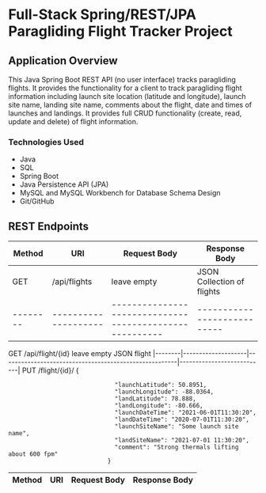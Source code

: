 # Full-Stack Spring/REST/JPA Paragliding Flight Tracker Project
## Application Overview
This Java Spring Boot REST API (no user interface) tracks paragliding flights. It provides the functionality for a client to track paragliding flight information including launch site location (latitude and longitude), launch site name, landing site name, comments about the flight, date and times of launches and landings. It provides full CRUD functionality (create, read, update and delete) of flight information.

### Technologies Used
- Java
- SQL
- Spring Boot
- Java Persistence API (JPA)
- MySQL and MySQL Workbench for Database Schema Design
- Git/GitHub

## REST Endpoints
| Method | URI                | Request Body                                          |      Response Body        |
|--------|--------------------|-------------------------------------------------------|---------------------------|
| GET    |  /api/flights      |  leave empty                                          | JSON Collection of flights
|--------|--------------------|-------------------------------------------------------|---------------------------|
  GET       /api/flight/{id}     leave empty                                              JSON flight
|--------|--------------------|-------------------------------------------------------|---------------------------|
  PUT       /flight/{id}/        {

                                  "launchLatitude": 50.8951,
                                  "launchLongitude": -88.0364,
                                  "landLatitude": 78.888,
                                  "landLongitude": -80.666,
                                  "launchDateTime": "2021-06-01T11:30:20",
                                  "landDateTime": "2020-07-01T11:30:20",
                                  "launchSiteName": "Some launch site name",
                                  "landSiteName": "2021-07-01 11:30:20",
                                  "comment": "Strong thermals lifting about 600 fpm"
                                }   

| Method | URI                | Request Body                                          |     Response Body         |
|--------|--------------------|-------------------------------------------------------|---------------------------|
